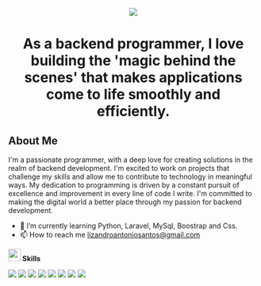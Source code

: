 <p align="center">
  <a href="#">
    <img src="https://readme-typing-svg.herokuapp.com?font=Time+New+Roman&color=cyan&size=35&center=true&vCenter=true&width=600&height=100&lines=I'm+Lizandro;I'm+BackEnd+programmer">
  </a>
</p>



<h1 align="center">As a backend programmer, I love building the 'magic behind the scenes' that makes applications come to life smoothly and efficiently.</h1>                     


## About Me

I'm a passionate programmer, with a deep love for creating solutions in the realm of backend development. I'm excited to work on projects that challenge my skills and allow me to contribute to technology in meaningful ways. My dedication to programming is driven by a constant pursuit of excellence and improvement in every line of code I write. I'm committed to making the digital world a better place through my passion for backend development.


- 🌱 I’m currently learning Python, Laravel, MySql, Boostrap and Css.
- 📫 How to reach me lizandroantoniosantos@gmail.com

 <img src="https://media2.giphy.com/media/QssGEmpkyEOhBCb7e1/giphy.gif?cid=ecf05e47a0n3gi1bfqntqmob8g9aid1oyj2wr3ds3mg700bl&rid=giphy.gif" width ="25"><b> Skills</b>

<img src="https://www.vectorlogo.zone/logos/w3_html5/w3_html5-icon.svg">    <img src="https://www.vectorlogo.zone/logos/w3_css/w3_css-icon.svg">   <img src="https://www.vectorlogo.zone/logos/php/php-icon.svg">    <img src="https://www.vectorlogo.zone/logos/python/python-icon.svg">   <img src="https://www.vectorlogo.zone/logos/mysql/mysql-ar21.svg">  <img src="https://www.vectorlogo.zone/logos/sqlite/sqlite-ar21.svg">   <img src="https://www.vectorlogo.zone/logos/laravel/laravel-ar21.svg">   <img src="https://www.vectorlogo.zone/logos/getbootstrap/getbootstrap-ar21.svg">
